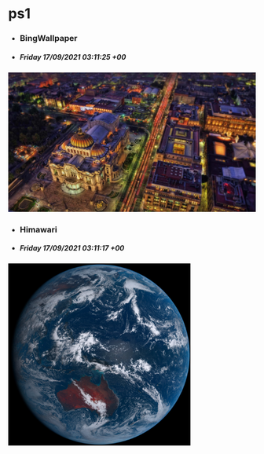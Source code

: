 # ps1

- ### BingWallpaper
- ##### Friday 17/09/2021 03:11:25 +00
<img src="BingWallpaper/latest.jpg" width="700" height="auto" title="👉  BingWallpaper  👈">


- ### Himawari 
- ##### Friday 17/09/2021 03:11:17 +00
<img src="Himawari/latest.jpg" width="auto" height="371" title="👉  Himawari  👈">






